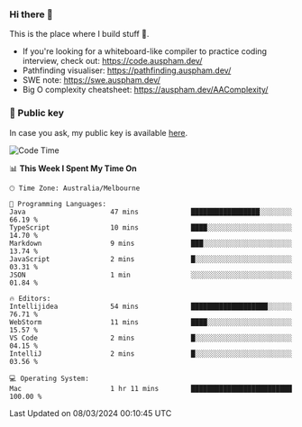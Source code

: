 ### Hi there 👋

This is the place where I build stuff 👀. 

- If you're looking for a whiteboard-like compiler to practice coding interview, check out: https://code.auspham.dev/
- Pathfinding visualiser: https://pathfinding.auspham.dev/
- SWE note: https://swe.auspham.dev/
- Big O complexity cheatsheet: https://auspham.dev/AAComplexity/

### 🔑 Public key

In case you ask, my public key is available [here](https://public.auspham.dev/).

<!--START_SECTION:waka-->
![Code Time](http://img.shields.io/badge/Code%20Time-1%2C216%20hrs%2023%20mins-blue)

📊 **This Week I Spent My Time On** 

```text
🕑︎ Time Zone: Australia/Melbourne

💬 Programming Languages: 
Java                     47 mins             █████████████████░░░░░░░░   66.19 % 
TypeScript               10 mins             ████░░░░░░░░░░░░░░░░░░░░░   14.70 % 
Markdown                 9 mins              ███░░░░░░░░░░░░░░░░░░░░░░   13.74 % 
JavaScript               2 mins              █░░░░░░░░░░░░░░░░░░░░░░░░   03.31 % 
JSON                     1 min               ░░░░░░░░░░░░░░░░░░░░░░░░░   01.84 % 

🔥 Editors: 
Intellijidea             54 mins             ███████████████████░░░░░░   76.71 % 
WebStorm                 11 mins             ████░░░░░░░░░░░░░░░░░░░░░   15.57 % 
VS Code                  2 mins              █░░░░░░░░░░░░░░░░░░░░░░░░   04.15 % 
IntelliJ                 2 mins              █░░░░░░░░░░░░░░░░░░░░░░░░   03.56 % 

💻 Operating System: 
Mac                      1 hr 11 mins        █████████████████████████   100.00 % 
```


 Last Updated on 08/03/2024 00:10:45 UTC
<!--END_SECTION:waka-->

<!--
**rockmanvnx6/rockmanvnx6** is a ✨ _special_ ✨ repository because its `README.md` (this file) appears on your GitHub profile.

Here are some ideas to get you started:

- 🔭 I’m currently working on ...
- 🌱 I’m currently learning ...
- 👯 I’m looking to collaborate on ...
- 🤔 I’m looking for help with ...
- 💬 Ask me about ...
- 📫 How to reach me: ...
- 😄 Pronouns: ...
- ⚡ Fun fact: ...
-->

